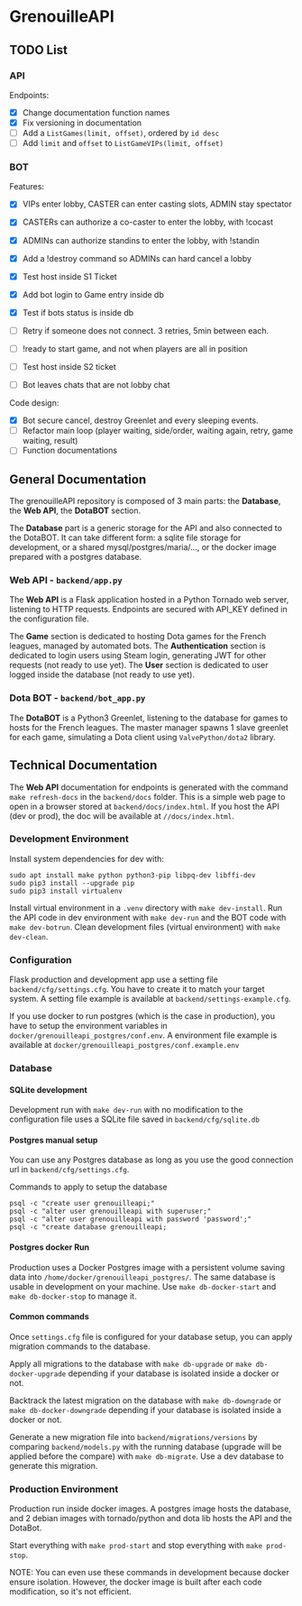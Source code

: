 # GrenouilleAPI

## TODO List

### API

Endpoints:
- [X] Change documentation function names
- [X] Fix versioning in documentation
- [ ] Add a `ListGames(limit, offset)`, ordered by `id desc`
- [ ] Add `limit` and `offset` to `ListGameVIPs(limit, offset)`

### BOT

Features:
- [X] VIPs enter lobby, CASTER can enter casting slots, ADMIN stay spectator
- [X] CASTERs can authorize a co-caster to enter the lobby, with !cocast <SteamID>
- [X] ADMINs can authorize standins to enter the lobby, with !standin <SteanID> <Team>
- [X] Add a !destroy command so ADMINs can hard cancel a lobby
- [X] Test host inside S1 Ticket
- [X] Add bot login to Game entry inside db
- [X] Test if bots status is inside db

- [ ] Retry if someone does not connect. 3 retries, 5min between each.
- [ ] !ready to start game, and not when players are all in position
- [ ] Test host inside S2 ticket
- [ ] Bot leaves chats that are not lobby chat

Code design:
- [X] Bot secure cancel, destroy Greenlet and every sleeping events.
- [ ] Refactor main loop (player waiting, side/order, waiting again, retry, game waiting, result)
- [ ] Function documentations

## General Documentation

The grenouilleAPI repository is composed of 3 main parts: the **Database**, the **Web API**, the **DotaBOT** section.
 
The **Database** part is a generic storage for the API and also connected to the DotaBOT. 
It can take different form: a sqlite file storage for development, or a shared mysql/postgres/maria/..., or the docker image prepared with a postgres database.

### Web API - `backend/app.py`

The **Web API** is a Flask application hosted in a Python Tornado web server, listening to HTTP requests. 
Endpoints are secured with API_KEY defined in the configuration file.

The **Game** section is dedicated to hosting Dota games for the French leagues, managed by automated bots.
The **Authentication** section is dedicated to login users using Steam login, generating JWT for other requests (not ready to use yet).
The **User** section is dedicated to user logged inside the database (not ready to use yet).

### Dota BOT - `backend/bot_app.py`

The **DotaBOT** is a Python3 Greenlet, listening to the database for games to hosts for the French leagues.
The master manager spawns 1 slave greenlet for each game, simulating a Dota client using `ValvePython/dota2` library.

## Technical Documentation

The **Web API** documentation for endpoints is generated with the command `make refresh-docs` in the `backend/docs` folder.
This is a simple web page to open in a browser stored at `backend/docs/index.html`. 
If you host the API (dev or prod), the doc will be available at `//docs/index.html`.

### Development Environment

Install system dependencies for dev with:
```
sudo apt install make python python3-pip libpq-dev libffi-dev
sudo pip3 install --upgrade pip
sudo pip3 install virtualenv
```

Install virtual environment in a `.venv` directory with `make dev-install`. 
Run the API code in dev environment with `make dev-run` and the BOT code with `make dev-botrun`. 
Clean development files (virtual environment) with `make dev-clean`.

### Configuration

Flask production and development app use a setting file `backend/cfg/settings.cfg`.
You have to create it to match your target system.
A setting file example is available at `backend/settings-example.cfg`.

If you use docker to run postgres (which is the case in production), you have to setup the environment variables in `docker/grenouilleapi_postgres/conf.env`.
A environment file example is available at `docker/grenouilleapi_postgres/conf.example.env`

### Database

#### SQLite development

Development run with `make dev-run` with no modification to the configuration file uses a SQLite file saved in `backend/cfg/sqlite.db`

#### Postgres manual setup

You can use any Postgres database as long as you use the good connection url in `backend/cfg/settings.cfg`.

Commands to apply to setup the database
```
psql -c "create user grenouilleapi;"
psql -c "alter user grenouilleapi with superuser;"
psql -c "alter user grenouilleapi with password 'password';"
psql -c "create database grenouilleapi;
```

#### Postgres docker Run

Production uses a Docker Postgres image with a persistent volume saving data into `/home/docker/grenouilleapi_postgres/`.
The same database is usable in development on your machine. Use `make db-docker-start` and `make db-docker-stop` to manage it.

#### Common commands

Once `settings.cfg` file is configured for your database setup, you can apply migration commands to the database.

Apply all migrations to the database with `make db-upgrade` or `make db-docker-upgrade` depending if your database is isolated inside a docker or not.

Backtrack the latest migration on the database with `make db-downgrade` or `make db-docker-downgrade` depending if your database is isolated inside a docker or not.

Generate a new migration file into `backend/migrations/versions` by comparing `backend/models.py` with the running database (upgrade will be applied before the compare) with `make db-migrate`. Use a dev database to generate this migration.

### Production Environment

Production run inside docker images. A postgres image hosts the database, and 2 debian images with tornado/python and dota lib hosts the API and the DotaBot.

Start everything with `make prod-start` and stop everything with `make prod-stop`.

NOTE: You can even use these commands in development because docker ensure isolation.
However, the docker image is built after each code modification, so it's not efficient.

